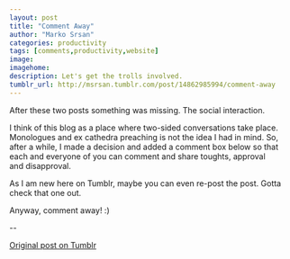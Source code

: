 ```yaml
---
layout: post
title: "Comment Away"
author: "Marko Srsan"
categories: productivity
tags: [comments,productivity,website]
image:
imagehome: 
description: Let's get the trolls involved.
tumblr_url: http://msrsan.tumblr.com/post/14862985994/comment-away
---
```

After these two posts something was missing. The social interaction. 

I think of this blog as a place where two-sided conversations take place. Monologues and ex cathedra preaching is not the idea I had in mind. So, after a while, I made a decision and added a comment box below so that each and everyone of you can comment and share toughts, approval and disapproval.

As I am new here on Tumblr, maybe you can even re-post the post. Gotta check that one out.  

Anyway, comment away! :)

--

[Original post on Tumblr](http://msrsan.tumblr.com/post/14862985994/comment-away)
